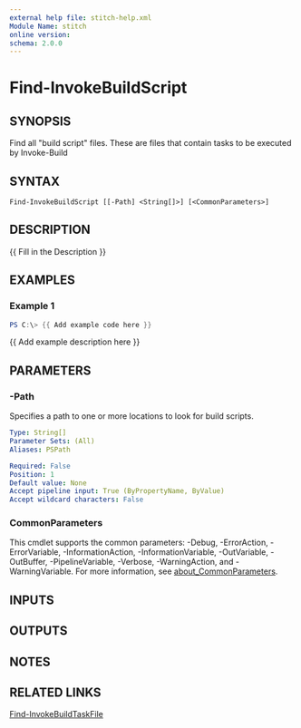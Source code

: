 ```yaml
---
external help file: stitch-help.xml
Module Name: stitch
online version:
schema: 2.0.0
---
```


# Find-InvokeBuildScript

## SYNOPSIS
Find all "build script" files. 
These are files that contain tasks to be executed by Invoke-Build

## SYNTAX

```
Find-InvokeBuildScript [[-Path] <String[]>] [<CommonParameters>]
```

## DESCRIPTION
{{ Fill in the Description }}

## EXAMPLES

### Example 1
```powershell
PS C:\> {{ Add example code here }}
```

{{ Add example description here }}

## PARAMETERS

### -Path
Specifies a path to one or more locations to look for build scripts.

```yaml
Type: String[]
Parameter Sets: (All)
Aliases: PSPath

Required: False
Position: 1
Default value: None
Accept pipeline input: True (ByPropertyName, ByValue)
Accept wildcard characters: False
```

### CommonParameters
This cmdlet supports the common parameters: -Debug, -ErrorAction, -ErrorVariable, -InformationAction, -InformationVariable, -OutVariable, -OutBuffer, -PipelineVariable, -Verbose, -WarningAction, and -WarningVariable. For more information, see [about_CommonParameters](http://go.microsoft.com/fwlink/?LinkID=113216).

## INPUTS

## OUTPUTS

## NOTES

## RELATED LINKS

[Find-InvokeBuildTaskFile]()

